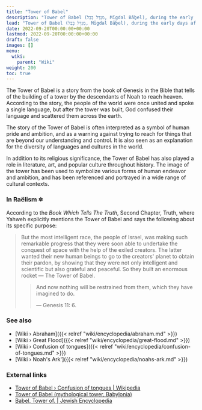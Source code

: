 ```yaml
---
title: "Tower of Babel"
description: "Tower of Babel (מִגְדַּל בָּבֶל, Mīgdal Bāḇel), during the early days after the Great Flood, an interstellar spacecraft (perhaps elongated in shape like a rocket) that was built in a collaborative effort between the people of Israel and the exiled Elohimian creators. The purpose of the spacecraft was to improve the diplomatic relations with the Elohimian home planet who were hostile to the preservation of life on Earth by securing amensty for its inhabitants."
lead: "Tower of Babel (מִגְדַּל בָּבֶל, Mīgdal Bāḇel), during the early days after the Great Flood, an interstellar spacecraft (perhaps elongated in shape like a rocket) that was built in a collaborative effort between the people of Israel and the exiled Elohimian creators. The purpose of the spacecraft was to improve the diplomatic relations with the Elohimian home planet who were hostile to the preservation of life on Earth by securing amensty for its inhabitants."
date: 2022-09-20T00:00:00+00:00
lastmod: 2022-09-20T00:00:00+00:00
draft: false
images: []
menu:
  wiki:
    parent: "Wiki"
weight: 200
toc: true
---
```


The Tower of Babel is a story from the book of Genesis in the Bible that tells of the building of a tower by the descendants of Noah to reach heaven. According to the story, the people of the world were once united and spoke a single language, but after the tower was built, God confused their language and scattered them across the earth.

The story of the Tower of Babel is often interpreted as a symbol of human pride and ambition, and as a warning against trying to reach for things that are beyond our understanding and control. It is also seen as an explanation for the diversity of languages and cultures in the world.

In addition to its religious significance, the Tower of Babel has also played a role in literature, art, and popular culture throughout history. The image of the tower has been used to symbolize various forms of human endeavor and ambition, and has been referenced and portrayed in a wide range of cultural contexts.

### In Raëlism 🔯

According to the _Book Which Tells The Truth_, Second Chapter, Truth, where Yahweh explicitly mentions the Tower of Babel and says the following about its specific purpose:

> But the most intelligent race, the people of Israel, was making such remarkable progress that they were soon able to undertake the conquest of space with the help of the exiled creators. The latter wanted their new human beings to go to the creators' planet to obtain their pardon, by showing that they were not only intelligent and scientific but also grateful and peaceful. So they built an enormous rocket — The Tower of Babel.
>
>> And now nothing will be restrained from them, which they have imagined to do.
>>
>> — Genesis 11: 6.

### See also

- [Wiki › Abraham]({{< relref "wiki/encyclopedia/abraham.md" >}})
- [Wiki › Great Flood]({{< relref "wiki/encyclopedia/great-flood.md" >}})
- [Wiki › Confusion of tongues]({{< relref "wiki/encyclopedia/confusion-of-tongues.md" >}})
- [Wiki › Noah\'s Ark']({{< relref "wiki/encyclopedia/noahs-ark.md" >}})

### External links

- [Tower of Babel › Confusion of tongues | Wikipedia](https://en.wikipedia.org/wiki/Tower_of_Babel#Confusion_of_tongues)
- [Tower of Babel (mythological tower, Babylonia)](https://www.britannica.com/topic/Tower-of-Babel)
- [Babel, Tower of. | Jewish Encyclopedia](https://www.jewishencyclopedia.com/articles/2279-babel-tower-of)
